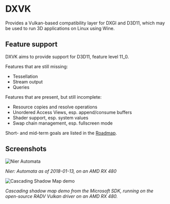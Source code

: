 # DXVK
Provides a Vulkan-based compatibility layer for DXGI and D3D11, which may be used to run 3D applications on Linux using Wine.

## Feature support
DXVK aims to provide support for D3D11, feature level 11_0.

Features that are still missing:
- Tessellation
- Stream output
- Queries

Features that are present, but still incomplete:
- Resource copies and resolve operations
- Unordered Access Views, esp. append/consume buffers
- Shader support, esp. system values
- Swap chain management, esp. fullscreen mode

Short- and mid-term goals are listed in the [Roadmap](https://github.com/doitsujin/dxvk/wiki/Roadmap).

## Screenshots
![Nier Automata](http://s1.bild.me/bilder/110417/9133013Bildschirmfoto-377.png)

_Nier: Automata as of 2018-01-13, on an AMD RX 480_

![Cascading Shadow Map demo](http://s1.bild.me/bilder/110417/3869421Bildschirmfoto-355.png)

_Cascading shadow map demo from the Microsoft SDK, running on the open-source RADV Vulkan driver on an AMD RX 480._
